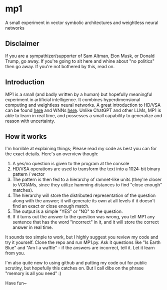 # mp1
A small experiment in vector symbolic architectures and weightless neural networks

## Disclaimer
If you are a sympathizer/supporter of Sam Altman, Elon Musk, or Donald Trump, go away. If you're going to sit here and whine about "no politics" then go away. If you're not bothered by this, read on. 

## Introduction 
MP1 is a small (and badly written by a human) but hopefully meaningful experiment in artificial intelligence. It combines hyperdimensional computing and weightless neural networks. A great introduction to HD/VSA can be found [here](https://www.hd-computing.com/) and WNNs [here](https://www.geocities.ws/iwickert/presentation.html). Unlike ChatGPT and other LLMs, MP1 is able to learn in real time, and possesses a small capability to generalize and reason with uncertainty. 

## How it works 
I'm horrible at explaining things; Please read my code as best you can for the exact details. Here's an overview though:
1. A yes/no question is given to the program at the console
2. HD/VSA operations are used to transform the text into a 1024-bit binary pattern / vector
3. The pattern is then fed to a hierarchy of ramnet-like units (they're closer to VGRAMs, since they utilize hamming distances to find "close enough" matches).
4. The hierarchy will store the distributed representation of the question along with the answer; it will generate its own at all levels if it doesn't find an exact or close enough match.
5. The output is a simple "YES" or "NO" to the question.
6. If it turns out the answer to the question was wrong, you tell MP1 any sentence that has the word "incorrect" in it, and it will store the correct answer in real time.

It sounds too simple to work, but I highly suggest you review my code and try it yourself. Clone the repo and run MP1.py. Ask it questions like "Is Earth Blue" and "Am I a waffle" - if the answers are incorrect, tell it. Let it learn from you. 

I'm also quite new to using github and putting my code out for public scrutiny, but hopefully this catches on. But I call dibs on the phrase "memory is all you need" :) 

Have fun~
